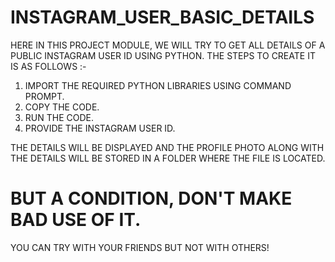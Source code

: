 # INSTAGRAM_USER_BASIC_DETAILS

HERE IN THIS PROJECT MODULE, WE WILL TRY TO GET ALL DETAILS OF A PUBLIC INSTAGRAM USER ID USING PYTHON. THE STEPS TO CREATE IT IS AS FOLLOWS :-
1) IMPORT THE REQUIRED PYTHON LIBRARIES USING COMMAND PROMPT.
2) COPY THE CODE.
3) RUN THE CODE.
4) PROVIDE THE INSTAGRAM USER ID.

THE DETAILS WILL BE DISPLAYED AND THE PROFILE PHOTO ALONG WITH THE DETAILS WILL BE STORED IN A FOLDER WHERE THE FILE IS LOCATED. 
# BUT A CONDITION, DON'T MAKE BAD USE OF IT. 
YOU CAN TRY WITH YOUR FRIENDS BUT NOT WITH OTHERS!
